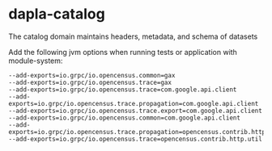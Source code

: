 # dapla-catalog
The catalog domain maintains headers, metadata, and schema of datasets

Add the following jvm options when running tests or application with module-system:
```
--add-exports=io.grpc/io.opencensus.common=gax
--add-exports=io.grpc/io.opencensus.trace=gax
--add-exports=io.grpc/io.opencensus.trace=com.google.api.client
--add-exports=io.grpc/io.opencensus.trace.propagation=com.google.api.client
--add-exports=io.grpc/io.opencensus.trace.export=com.google.api.client
--add-exports=io.grpc/io.opencensus.common=com.google.api.client
--add-exports=io.grpc/io.opencensus.trace.propagation=opencensus.contrib.http.util
--add-exports=io.grpc/io.opencensus.trace=opencensus.contrib.http.util
```
